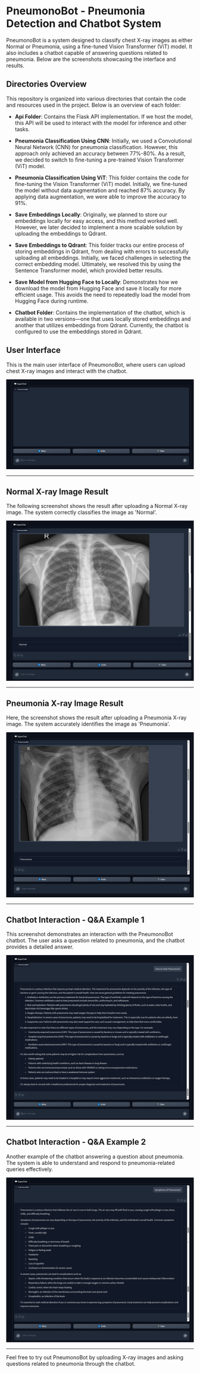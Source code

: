 # PneumonoBot - Pneumonia Detection and Chatbot System

PneumonoBot is a system designed to classify chest X-ray images as either Normal or Pneumonia, using a fine-tuned Vision Transformer (ViT) model. It also includes a chatbot capable of answering questions related to pneumonia. Below are the screenshots showcasing the interface and results.


## Directories Overview

This repository is organized into various directories that contain the code and resources used in the project. Below is an overview of each folder:

- **Api Folder**: Contains the Flask API implementation. If we host the model, this API will be used to interact with the model for inference and other tasks.

- **Pneumonia Classification Using CNN**: Initially, we used a Convolutional Neural Network (CNN) for pneumonia classification. However, this approach only achieved an accuracy between 77%-80%. As a result, we decided to switch to fine-tuning a pre-trained Vision Transformer (ViT) model.

- **Pneumonia Classification Using ViT**: This folder contains the code for fine-tuning the Vision Transformer (ViT) model. Initially, we fine-tuned the model without data augmentation and reached 87% accuracy. By applying data augmentation, we were able to improve the accuracy to 91%.

- **Save Embeddings Locally**: Originally, we planned to store our embeddings locally for easy access, and this method worked well. However, we later decided to implement a more scalable solution by uploading the embeddings to Qdrant.

- **Save Embeddings to Qdrant**: This folder tracks our entire process of storing embeddings in Qdrant, from dealing with errors to successfully uploading all embeddings. Initially, we faced challenges in selecting the correct embedding model. Ultimately, we resolved this by using the Sentence Transformer model, which provided better results.

- **Save Model from Hugging Face to Locally**: Demonstrates how we download the model from Hugging Face and save it locally for more efficient usage. This avoids the need to repeatedly load the model from Hugging Face during runtime.

- **Chatbot Folder**: Contains the implementation of the chatbot, which is available in two versions—one that uses locally stored embeddings and another that utilizes embeddings from Qdrant. Currently, the chatbot is configured to use the embeddings stored in Qdrant.

## User Interface

This is the main user interface of PneumonoBot, where users can upload chest X-ray images and interact with the chatbot.

![UI Screenshot](./UI-Images/Ui.png)

---

## Normal X-ray Image Result

The following screenshot shows the result after uploading a Normal X-ray image. The system correctly classifies the image as 'Normal'.

![Normal X-ray Result](./UI-Images/Normal%20Classification.png)

---

## Pneumonia X-ray Image Result

Here, the screenshot shows the result after uploading a Pneumonia X-ray image. The system accurately identifies the image as 'Pneumonia'.

![Pneumonia X-ray Result](./UI-Images/Pneumonia%20Classification.png)

---

## Chatbot Interaction - Q&A Example 1

This screenshot demonstrates an interaction with the PneumonoBot chatbot. The user asks a question related to pneumonia, and the chatbot provides a detailed answer.

![Chatbot Q&A Example 1](./UI-Images/Chat1.png)

---

## Chatbot Interaction - Q&A Example 2

Another example of the chatbot answering a question about pneumonia. The system is able to understand and respond to pneumonia-related queries effectively.

![Chatbot Q&A Example 2](./UI-Images/Chat2.png)

---

Feel free to try out PneumonoBot by uploading X-ray images and asking questions related to pneumonia through the chatbot.